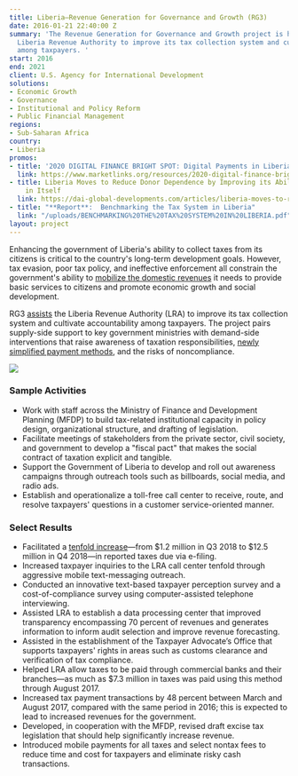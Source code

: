 ```yaml
---
title: Liberia—Revenue Generation for Governance and Growth (RG3)
date: 2016-01-21 22:40:00 Z
summary: 'The Revenue Generation for Governance and Growth project is helping the
  Liberia Revenue Authority to improve its tax collection system and cultivate accountability
  among taxpayers. '
start: 2016
end: 2021
client: U.S. Agency for International Development
solutions:
- Economic Growth
- Governance
- Institutional and Policy Reform
- Public Financial Management
regions:
- Sub-Saharan Africa
country:
- Liberia
promos:
- title: '2020 DIGITAL FINANCE BRIGHT SPOT: Digital Payments in Liberia'
  link: https://www.marketlinks.org/resources/2020-digital-finance-bright-spot-digital-payments-liberia
- title: Liberia Moves to Reduce Donor Dependence by Improving its Ability to Invest
    in Itself
  link: https://dai-global-developments.com/articles/liberia-moves-to-reduce-donor-dependence-by-improving-its-ability-to-invest-in-itself
- title: "**Report**:  Benchmarking the Tax System in Liberia"
  link: "/uploads/BENCHMARKING%20THE%20TAX%20SYSTEM%20IN%20LIBERIA.pdf"
layout: project
---
```


Enhancing the government of Liberia's ability to collect taxes from its citizens is critical to the country's long-term development goals. However, tax evasion, poor tax policy, and ineffective enforcement all constrain the government's ability to [mobilize the domestic revenues](http://dai-global-developments.com/articles/big-data-and-domestic-resource-mobilization-how-donors-can-help-developing-countries-increase-revenue?utm_source=daidotcom) it needs to provide basic services to citizens and promote economic growth and social development.

RG3 [assists](https://www.liberianobserver.com/news/usaid-liberia-rg3-project-donates-it-equipment-to-lra/) the Liberia Revenue Authority (LRA) to improve its tax collection system and cultivate accountability among taxpayers. The project pairs supply-side support to key government ministries with demand-side interventions that raise awareness of taxation responsibilities, [newly simplified payment methods](http://dai-global-developments.com/articles/liberia-launches-mobile-tax-payments-opening-doors-to-increased-revenue-for-domestic-development/), and the risks of noncompliance.

![](https://assetify-dai.com/projects/Liberia_RG3_image.jpg)

### Sample Activities

* Work with staff across the Ministry of Finance and Development Planning (MFDP) to build tax-related institutional capacity in policy design, organizational structure, and drafting of legislation.
* Facilitate meetings of stakeholders from the private sector, civil society, and government to develop a "fiscal pact" that makes the social contract of taxation explicit and tangible.
* Support the Government of Liberia to develop and roll out awareness campaigns through outreach tools such as billboards, social media, and radio ads.
* Establish and operationalize a toll-free call center to receive, route, and resolve taxpayers' questions in a customer service-oriented manner.

### Select Results

* Facilitated a [tenfold increase](https://www.dai.com/news/tenfold-increase-in-reported-tax-obligations-via-e-filing-marks-improved-transparency-governance-for-liberia)—from $1.2 million in Q3 2018 to $12.5 million in Q4 2018—in reported taxes due via e-filing.
* Increased taxpayer inquiries to the LRA call center tenfold through aggressive mobile text-messaging outreach.
* Conducted an innovative text-based taxpayer perception survey and a cost-of-compliance survey using computer-assisted telephone interviewing.
* Assisted LRA to establish a data processing center that improved transparency encompassing 70 percent of revenues and generates information to inform audit selection and improve revenue forecasting.
* Assisted in the establishment of the Taxpayer Advocate’s Office that supports taxpayers' rights in areas such as customs clearance and verification of tax compliance.
* Helped LRA allow taxes to be paid through commercial banks and their branches—as much as $7.3 million in taxes was paid using this method through August 2017.
* Increased tax payment transactions by 48 percent between March and August 2017, compared with the same period in 2016; this is expected to lead to increased revenues for the government.
* Developed, in cooperation with the MFDP, revised draft excise tax legislation that should help significantly increase revenue.
* Introduced mobile payments for all taxes and select nontax fees to reduce time and cost for taxpayers and eliminate risky cash transactions.